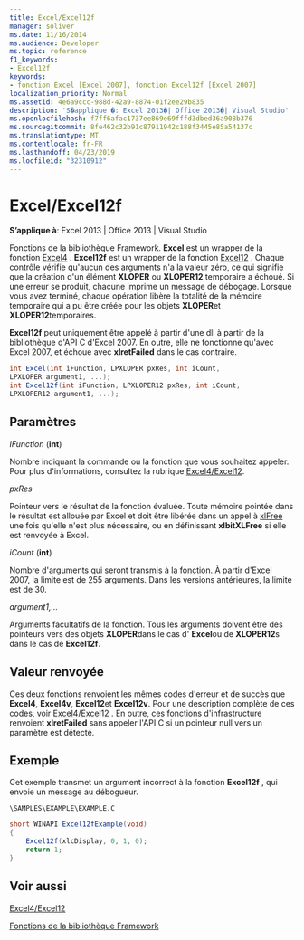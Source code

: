```yaml
---
title: Excel/Excel12f
manager: soliver
ms.date: 11/16/2014
ms.audience: Developer
ms.topic: reference
f1_keywords:
- Excel12f
keywords:
- fonction Excel [Excel 2007], fonction Excel12f [Excel 2007]
localization_priority: Normal
ms.assetid: 4e6a9ccc-988d-42a9-8874-01f2ee29b835
description: 'S�applique �: Excel 2013�| Office 2013�| Visual Studio'
ms.openlocfilehash: f7ff6afac1737ee869e69fffd3dbed36a908b376
ms.sourcegitcommit: 8fe462c32b91c87911942c188f3445e85a54137c
ms.translationtype: MT
ms.contentlocale: fr-FR
ms.lasthandoff: 04/23/2019
ms.locfileid: "32310912"
---
```

# <a name="excelexcel12f"></a>Excel/Excel12f

 **S’applique à**: Excel 2013 | Office 2013 | Visual Studio 
  
Fonctions de la bibliothèque Framework. **Excel** est un wrapper de la fonction [Excel4](excel4-excel12.md) . **Excel12f** est un wrapper de la fonction [Excel12](excel4-excel12.md) . Chaque contrôle vérifie qu'aucun des arguments n'a la valeur zéro, ce qui signifie que la création d'un élément **XLOPER** ou **XLOPER12** temporaire a échoué. Si une erreur se produit, chacune imprime un message de débogage. Lorsque vous avez terminé, chaque opération libère la totalité de la mémoire temporaire qui a pu être créée pour les objets **XLOPER**et **XLOPER12**temporaires.
  
 **Excel12f** peut uniquement être appelé à partir d'une dll à partir de la bibliothèque d'API C d'Excel 2007. En outre, elle ne fonctionne qu'avec Excel 2007, et échoue avec **xlretFailed** dans le cas contraire. 
  
```cs
int Excel(int iFunction, LPXLOPER pxRes, int iCount, 
LPXLOPER argument1, ...);
int Excel12f(int iFunction, LPXLOPER12 pxRes, int iCount, 
LPXLOPER12 argument1, ...);
```

## <a name="parameters"></a>Paramètres

 _IFunction_ (**int**)
  
Nombre indiquant la commande ou la fonction que vous souhaitez appeler. Pour plus d'informations, consultez la rubrique [Excel4/Excel12](excel4-excel12.md).
  
 _pxRes_
  
Pointeur vers le résultat de la fonction évaluée. Toute mémoire pointée dans le résultat est allouée par Excel et doit être libérée dans un appel à [xlFree](xlfree.md) une fois qu'elle n'est plus nécessaire, ou en définissant **xlbitXLFree** si elle est renvoyée à Excel. 
  
 _iCount_ (**int**)
  
Nombre d'arguments qui seront transmis à la fonction. À partir d'Excel 2007, la limite est de 255 arguments. Dans les versions antérieures, la limite est de 30.
  
 _argument1,..._
  
Arguments facultatifs de la fonction. Tous les arguments doivent être des pointeurs vers des objets **XLOPER**dans le cas d' **Excel**ou de **XLOPER12**s dans le cas de **Excel12f**.
  
## <a name="return-value"></a>Valeur renvoyée

Ces deux fonctions renvoient les mêmes codes d'erreur et de succès que **Excel4**, **Excel4v**, **Excel12**et **Excel12v**. Pour une description complète de ces codes, voir [Excel4/Excel12](excel4-excel12.md) . En outre, ces fonctions d'infrastructure renvoient **xlretFailed** sans appeler l'API C si un pointeur null vers un paramètre est détecté. 
  
## <a name="example"></a>Exemple

Cet exemple transmet un argument incorrect à la fonction **Excel12f** , qui envoie un message au débogueur. 
  
 `\SAMPLES\EXAMPLE\EXAMPLE.C`
  
```cs
short WINAPI Excel12fExample(void)
{
    Excel12f(xlcDisplay, 0, 1, 0);
    return 1;
}
```

## <a name="see-also"></a>Voir aussi



[Excel4/Excel12](excel4-excel12.md)


[Fonctions de la bibliothèque Framework](functions-in-the-framework-library.md)


